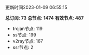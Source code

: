 更新时间2023-01-09 06:55:15

**总订阅: 73**
**总节点: 1474**
**有效节点: 487**
- trojan节点: 119
- ss节点: 199
- v2ray节点: 167
- ssr节点: 2
